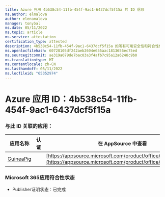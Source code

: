 ```yaml
---
title: Azure 应用 4b538c54-11fb-454f-9ac1-6437dcf5f15a 的 ID 信息
ms.author: elmalova
author: elenamalova
manager: tonybal
ms.date: 05/11/2022
ms.topic: article
ms.service: attestation
certification_type: attested
description: 4b538c54-11fb-454f-9ac1-6437dcf5f15a 的所有可用安全性和符合性信息信息。
ms.openlocfilehash: 60728105df242aeb2604e655aac1813656ec75ed
ms.sourcegitcommit: ae319a079de7bac03a3f4afb7c95a12a6248c9b0
ms.translationtype: MT
ms.contentlocale: zh-CN
ms.lasthandoff: 05/11/2022
ms.locfileid: "65352974"
---
```

# <a name="azure-app-id-4b538c54-11fb-454f-9ac1-6437dcf5f15a"></a>Azure 应用 ID：4b538c54-11fb-454f-9ac1-6437dcf5f15a


### <a name="apps-associated-with-this-id"></a>与此 ID 关联的应用：
| **应用名称** | **认证** | **在 AppSource 中查看** |
|--------------|---------------|-----------------------|
| [GuineaPig](../forward/WA200003486.md) |  | [https://appsource.microsoft.com/product/office/WA200003486](https://appsource.microsoft.com/product/office/WA200003486) |

### <a name="microsoft-365-app-compliance-status"></a>Microsoft 365应用符合性状态
- Publisher证明状态：已完成
